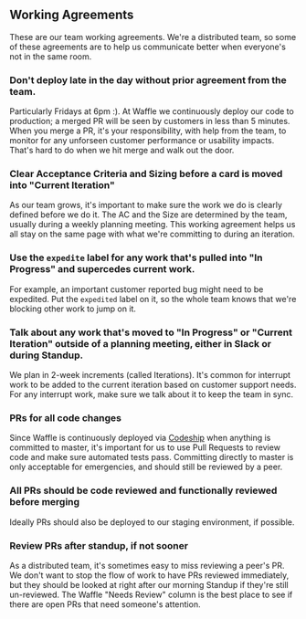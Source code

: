 ## Working Agreements
These are our team working agreements. We're a distributed team, so some of these agreements are to help us communicate better when everyone's not in the same room.

### Don't deploy late in the day without prior agreement from the team.
Particularly Fridays at 6pm :). At Waffle we continuously deploy our code to production; a merged PR will be seen by customers in less than 5 minutes. When you merge a PR, it's your responsibility, with help from the team, to monitor for any unforseen customer performance or usability impacts. That's hard to do when we hit merge and walk out the door.

### Clear Acceptance Criteria and Sizing before a card is moved into "Current Iteration"
As our team grows, it's important to make sure the work we do is clearly defined before we do it. The AC and the Size are determined by the team, usually during a weekly planning meeting. This working agreement helps us all stay on the same page with what we're committing to during an iteration.

### Use the `expedite` label for any work that's pulled into "In Progress" and supercedes current work.
For example, an important customer reported bug might need to be expedited. Put the `expedited` label on it, so the whole team knows that we're blocking other work to jump on it.

### Talk about any work that's moved to "In Progress" or "Current Iteration" outside of a planning meeting, either in Slack or during Standup.
We plan in 2-week increments (called Iterations). It's common for interrupt work to be added to the current iteration based on customer support needs. For any interrupt work, make sure we talk about it to keep the team in sync.

### PRs for all code changes
Since Waffle is continuously deployed via [Codeship](https://codeship.com) when anything is committed to master, it's important for us to use Pull Requests to review code and make sure automated tests pass. Committing directly to master is only acceptable for emergencies, and should still be reviewed by a peer.

### All PRs should be code reviewed and functionally reviewed before merging
Ideally PRs should also be deployed to our staging environment, if possible. 

### Review PRs after standup, if not sooner
As a distributed team, it's sometimes easy to miss reviewing a peer's PR. We don't want to stop the flow of work to have PRs reviewed immediately, but they should be looked at right after our morning Standup if they're still un-reviewed. The Waffle "Needs Review" column is the best place to see if there are open PRs that need someone's attention.

